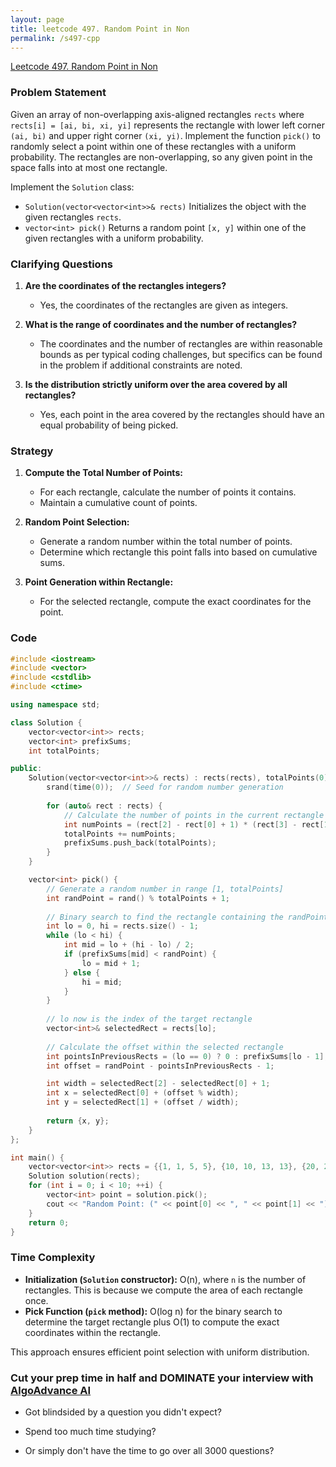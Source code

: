 ```yaml
---
layout: page
title: leetcode 497. Random Point in Non
permalink: /s497-cpp
---
```

[Leetcode 497. Random Point in Non](https://algoadvance.github.io/algoadvance/l497)
### Problem Statement

Given an array of non-overlapping axis-aligned rectangles `rects` where `rects[i] = [ai, bi, xi, yi]` represents the rectangle with lower left corner `(ai, bi)` and upper right corner `(xi, yi)`. Implement the function `pick()` to randomly select a point within one of these rectangles with a uniform probability. The rectangles are non-overlapping, so any given point in the space falls into at most one rectangle.

Implement the `Solution` class:

- `Solution(vector<vector<int>>& rects)` Initializes the object with the given rectangles `rects`.
- `vector<int> pick()` Returns a random point `[x, y]` within one of the given rectangles with a uniform probability.

### Clarifying Questions

1. **Are the coordinates of the rectangles integers?**
   - Yes, the coordinates of the rectangles are given as integers.

2. **What is the range of coordinates and the number of rectangles?**
   - The coordinates and the number of rectangles are within reasonable bounds as per typical coding challenges, but specifics can be found in the problem if additional constraints are noted.

3. **Is the distribution strictly uniform over the area covered by all rectangles?**
   - Yes, each point in the area covered by the rectangles should have an equal probability of being picked.

### Strategy

1. **Compute the Total Number of Points:**
   - For each rectangle, calculate the number of points it contains.
   - Maintain a cumulative count of points.

2. **Random Point Selection:**
   - Generate a random number within the total number of points.
   - Determine which rectangle this point falls into based on cumulative sums.

3. **Point Generation within Rectangle:**
   - For the selected rectangle, compute the exact coordinates for the point.

### Code

```cpp
#include <iostream>
#include <vector>
#include <cstdlib>
#include <ctime>

using namespace std;

class Solution {
    vector<vector<int>> rects;
    vector<int> prefixSums;
    int totalPoints;

public:
    Solution(vector<vector<int>>& rects) : rects(rects), totalPoints(0) {
        srand(time(0));  // Seed for random number generation
        
        for (auto& rect : rects) {
            // Calculate the number of points in the current rectangle
            int numPoints = (rect[2] - rect[0] + 1) * (rect[3] - rect[1] + 1);
            totalPoints += numPoints;
            prefixSums.push_back(totalPoints);
        }
    }

    vector<int> pick() {
        // Generate a random number in range [1, totalPoints]
        int randPoint = rand() % totalPoints + 1;
        
        // Binary search to find the rectangle containing the randPoint
        int lo = 0, hi = rects.size() - 1;
        while (lo < hi) {
            int mid = lo + (hi - lo) / 2;
            if (prefixSums[mid] < randPoint) {
                lo = mid + 1;
            } else {
                hi = mid;
            }
        }
        
        // lo now is the index of the target rectangle
        vector<int>& selectedRect = rects[lo];
        
        // Calculate the offset within the selected rectangle
        int pointsInPreviousRects = (lo == 0) ? 0 : prefixSums[lo - 1];
        int offset = randPoint - pointsInPreviousRects - 1;

        int width = selectedRect[2] - selectedRect[0] + 1;
        int x = selectedRect[0] + (offset % width);
        int y = selectedRect[1] + (offset / width);
        
        return {x, y};
    }
};

int main() {
    vector<vector<int>> rects = {{1, 1, 5, 5}, {10, 10, 13, 13}, {20, 20, 25, 25}};
    Solution solution(rects);
    for (int i = 0; i < 10; ++i) {
        vector<int> point = solution.pick();
        cout << "Random Point: (" << point[0] << ", " << point[1] << ")\n";
    }
    return 0;
}
```

### Time Complexity

- **Initialization (`Solution` constructor):** O(n), where `n` is the number of rectangles. This is because we compute the area of each rectangle once.
- **Pick Function (`pick` method):** O(log n) for the binary search to determine the target rectangle plus O(1) to compute the exact coordinates within the rectangle.

This approach ensures efficient point selection with uniform distribution.


### Cut your prep time in half and DOMINATE your interview with [AlgoAdvance AI](https://algoAdvance.com)

- Got blindsided by a question you didn't expect?

- Spend too much time studying?

- Or simply don't have the time to go over all 3000 questions?

